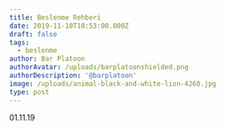 ```yaml
---
title: Beslenme Rehberi
date: 2019-11-10T10:53:00.000Z
draft: false
tags:
  - beslenme
author: Bar Platoon
authorAvatar: /uploads/barplatoonshielded.png
authorDescription: '@barplatoon'
image: /uploads/animal-black-and-white-lion-4260.jpg
type: post
---
```

01.11.19
